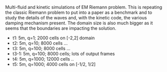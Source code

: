 Multi-fluid and kinetic simulations of EM Riemann problem. This is
repeating the classic Riemann problem to put into a paper as a
benchmark and to study the details of the waves and, with the kinetic
code, the various damping mechanism present. The domain size is also
much bigger as it seems that the boundaries are impacting the
solution.

- t1: 5m, q=1; 2000 cells on [-2,2] domain
- t2: 5m, q=10; 8000 cells ... 
- t3: 5m, q=100; 8000 cells ...
- t3-1: 5m, q=100; 8000 cells; lots of output frames
- t4: 5m, q=1000; 12000 cells ..
- t5: 5m, q=1000; 4000 cells on [-1/2, 1/2]
